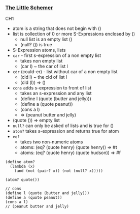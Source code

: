 ### [The Little Schemer](https://repl.it/@AustinStory/LittleSchemer)

CH1
  - atom is a string that does not begin with ()
  - list is collection of 0 or more S-Expressions enclosed by ()
    - null list is an empty list ()
    - (null? ()) is true
  - S-Expression atoms, lists
  - `car` - first s-expression of a non empty list
    - takes non empty list
    - (car l) ~ the car of list l
  - `cdr` (could-er) - list without car of a non empty list
    - (cld l) ~ the cld of list l 
    - (cld (l)) => () 
  - `cons` adds s-expression to front of list
    - takes an s-expression and any list
    - (define l (quote (butter and jelly))) 
    - (define a (quote peanut))
    - (cons a l)
    - => (peanut butter and jelly)
  - (quote ()) => empty list  
  - `null?` can only be asked of lists and is true for ()
  - `atom?` takes s-expression and returns true for atom
  - `eq?`
    - takes two non-numeric atoms
    - atoms: (eq? (quote henry) (quote henry)) => #t
    - atoms: (eq? (quote henry) (quote hudson)) => #f

```
(define atom?
  (lambda (x)
    (and (not (pair? x)) (not (null? x)))))

(atom? quote())

// cons
(define l (quote (butter and jelly)))
(define a (quote peanut))
(cons a l)
// (peanut butter and jelly)
```